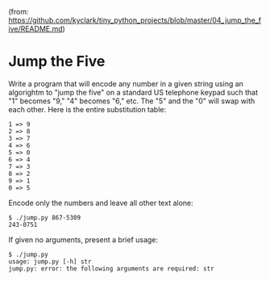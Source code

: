 (from: https://github.com/kyclark/tiny_python_projects/blob/master/04_jump_the_five/README.md)

# Jump the Five

Write a program that will encode any number in a given string using an algorightm to "jump the five" on a standard US telephone keypad such that "1" becomes "9," "4" becomes "6," etc. 
The "5" and the "0" will swap with each other.
Here is the entire substitution table:

```
1 => 9
2 => 8
3 => 7
4 => 6
5 => 0
6 => 4
7 => 3
8 => 2
9 => 1
0 => 5
```

Encode only the numbers and leave all other text alone:

```
$ ./jump.py 867-5309
243-0751
```

If given no arguments, present a brief usage:

```
$ ./jump.py
usage: jump.py [-h] str
jump.py: error: the following arguments are required: str
```
